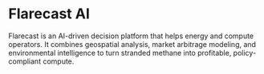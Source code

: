 # Flarecast AI
Flarecast is an AI-driven decision platform that helps energy and compute operators. It combines geospatial analysis, market arbitrage modeling, and environmental intelligence to turn stranded methane into profitable, policy-compliant compute.
